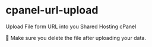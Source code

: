 # cpanel-url-upload
Upload File form URL into you Shared Hosting cPanel

🔴 Make sure you delete the file after uploading your data.